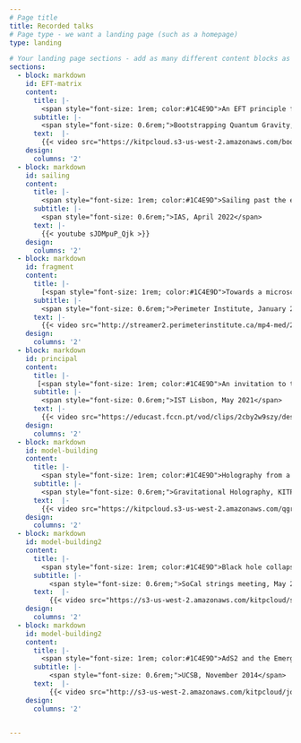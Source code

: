 ```yaml
---
# Page title
title: Recorded talks
# Page type - we want a landing page (such as a homepage)
type: landing

# Your landing page sections - add as many different content blocks as you like
sections:
  - block: markdown
    id: EFT-matrix
    content:
      title: |-
        <span style="font-size: 1rem; color:#1C4E9D">An EFT principle for low dimensional gravity</span>
      subtitle: |- 
        <span style="font-size: 0.6rem;">Bootstrapping Quantum Gravity, KITP, February 2023</span>
      text:  |-
        {{< video src="https://kitpcloud.s3-us-west-2.amazonaws.com/bootstrap23/Anous_Bootstrap23_KITP.mp4" controls="yes" >}} 
    design:
      columns: '2'
  - block: markdown
    id: sailing
    content:
      title: |- 
        <span style="font-size: 1rem; color:#1C4E9D">Sailing past the edge of the world</span>
      subtitle: |- 
        <span style="font-size: 0.6rem;">IAS, April 2022</span>
      text: |-  
        {{< youtube sJDMpuP_Qjk >}}
    design:
      columns: '2'
  - block: markdown
    id: fragment
    content:
      title: |- 
        [<span style="font-size: 1rem; color:#1C4E9D">Towards a microscopic model of AdS Fragmentation</span>](https://pirsa.org/22010085)
      subtitle: |- 
        <span style="font-size: 0.6rem;">Perimeter Institute, January 2022</span>
      text: |-  
        {{< video src="http://streamer2.perimeterinstitute.ca/mp4-med/22010085.mp4" controls="yes" >}}
    design:
      columns: '2'
  - block: markdown
    id: principal
    content:
      title: |- 
       [<span style="font-size: 1rem; color:#1C4E9D">An invitation to the principal series</span>](https://educast.fccn.pt/vod/clips/2cby2w9szy/streaming.html?locale=pt)
      subtitle: |- 
        <span style="font-size: 0.6rem;">IST Lisbon, May 2021</span>
      text: |-  
        {{< video src="https://educast.fccn.pt/vod/clips/2cby2w9szy/desktop.mp4" controls="yes" >}}
    design:
      columns: '2'
  - block: markdown
    id: model-building
    content:
      title: |-
        <span style="font-size: 1rem; color:#1C4E9D">Holography from a model builder's perspective</span>
      subtitle: |- 
        <span style="font-size: 0.6rem;">Gravitational Holography, KITP, February 2020</span>
      text:  |-
        {{< video src="https://kitpcloud.s3-us-west-2.amazonaws.com/qgravity20/Anous_QGravity20_KITP.mp4" controls="yes" >}} 
    design:
      columns: '2'
  - block: markdown
    id: model-building2
    content:
      title: |-
        <span style="font-size: 1rem; color:#1C4E9D">Black hole collapse in the 1/c expansion</span>
      subtitle: |- 
          <span style="font-size: 0.6rem;">SoCal strings meeting, May 2016</span>
      text:  |-
          {{< video src="https://s3-us-west-2.amazonaws.com/kitpcloud/scss16/Anous_SCSS16_KITP.mp4" controls="yes" >}} 
    design:
      columns: '2'
  - block: markdown
    id: model-building2
    content:
      title: |-
        <span style="font-size: 1rem; color:#1C4E9D">AdS2 and the Emergence of SL(2,R)</span>
      subtitle: |- 
          <span style="font-size: 0.6rem;">UCSB, November 2014</span>
      text:  |-
          {{< video src="http://s3-us-west-2.amazonaws.com/kitpcloud/joint98/Anous_TheorySeminar_KITP.mp4" controls="yes" >}} 
    design:
      columns: '2'


---
```

